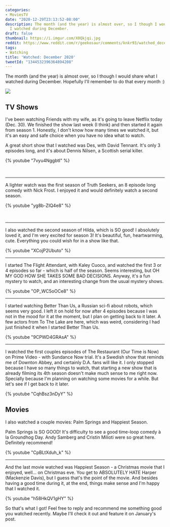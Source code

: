 ```yaml
---
categories:
- MoviesTV
date: "2020-12-29T23:13:52-08:00"
description: The month (and the year) is almost over, so I though I would share what
  I watched during December.
draft: false
thumbnail: https://i.imgur.com/X0Qkjqi.jpg
reddit: https://www.reddit.com/r/geekosaur/comments/knkr93/watched_december_2020_geekosaur/
tags:
- Watching
title: 'Watched: December 2020'
tweetId: "1344532396364894208"
---
```


The month (and the year) is almost over, so I though I would share what I watched during December. Hopefully I'll remember to do that every month :)

![](https://i.imgur.com/X0Qkjqi.jpg)

<!--more-->

## TV Shows

I've been watching Friends with my wife, as it's going to leave Netflix today (Dec. 30). We finished the show last week (I think) and then started it again from season 1. Honestly, I don't know how many times we watched it, but it's an easy and safe choice when you have no idea what to watch.

A great short show that I watched was Des, with David Tennant. It's only 3 episodes long, and it's about Dennis Nilsen, a Scottish serial killer.

{% youtube "7vyu4NggbtI" %}

</br>

--- 

A lighter watch was the first season of Truth Seekers, an 8 episode long comedy with Nick Frost. I enjoyed it and would definitely watch a second season.

{% youtube "yg8b-ZIQ4e8" %}

</br>

--- 

I also watched the second season of Hilda, which is SO good! I absolutely loved it, and I'm very excited for season 3! It's beautiful, fun, heartwarming, cute. Everything you could wish for in a show like that.

{% youtube "XCojP2Ubuto" %}

---

I started The Flight Attendant, with Kaley Cuoco, and watched the first 3 or 4 episodes so far - which is half of the season. Seems interesting, but OH MY GOD HOW SHE TAKES SOME BAD DECISIONS. Anyway, it's a fun mystery to watch, and an interesting change from the usual mystery shows.

{% youtube "OP_WC5oOCe8" %}

--- 

I started watching Better Than Us, a Russian sci-fi about robots, which seems very good. I left it on hold for now after 4 episodes because I was not in the mood for it at the moment, but I plan on getting back to it later. A few actors from To The Lake are here, which was weird, considering I had just finished it when I started Better Than Us.

{% youtube "9CPWD4GRAsA" %}

--- 

I watched the first couples episodes of The Restaurant (Our Time is Now) on Prime Video - with Sundance Now trial. It's a Swedish show that reminds me of Downton Abbey, and certainly D.A. fans will like it. I only stopped because I have so many things to watch, that starting a new show that is already filming its 4th season doesn't make much sense to me right now. Specially because I'm planning on watching some movies for a while. But let's see if I get back to it later.

{% youtube "CqhBsz3nDyY" %}

## Movies

I also watched a couple movies: Palm Springs and Happiest Season.

Palm Springs is SO GOOD! It's difficulty to see a good time-loop comedy à la Groundhog Day. Andy Samberg and Cristin Milioti were so great here. Definitely recommend!

{% youtube "CpBLtXduh_k" %}

--- 

And the last movie watched was Happiest Season - a Christmas movie that I enjoyed, well... on Christmas eve. You get to ABSOLUTELY HATE Harper (Mackenzie Davis), but I guess that's the point of the movie. And besides having a good time during it, at the end, things make sense and I'm happy that I watched it.

{% youtube "h58HkQV1gHY" %}

So that's what I got! Feel free to reply and recommend me something good you watched recently. Maybe I'll check it out and feature it on January's post.
